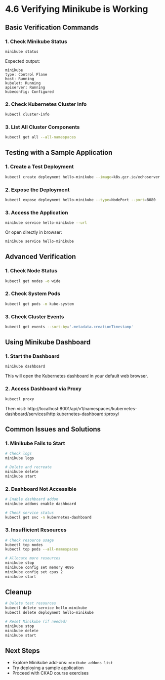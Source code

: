 # 4.6 Verifying Minikube is Working

## Basic Verification Commands

### 1. Check Minikube Status
```bash
minikube status
```
Expected output:
```
minikube
type: Control Plane
host: Running
kubelet: Running
apiserver: Running
kubeconfig: Configured
```

### 2. Check Kubernetes Cluster Info
```bash
kubectl cluster-info
```

### 3. List All Cluster Components
```bash
kubectl get all --all-namespaces
```

## Testing with a Sample Application

### 1. Create a Test Deployment
```bash
kubectl create deployment hello-minikube --image=k8s.gcr.io/echoserver:1.4
```

### 2. Expose the Deployment
```bash
kubectl expose deployment hello-minikube --type=NodePort --port=8080
```

### 3. Access the Application
```bash
minikube service hello-minikube --url
```
Or open directly in browser:
```bash
minikube service hello-minikube
```

## Advanced Verification

### 1. Check Node Status
```bash
kubectl get nodes -o wide
```

### 2. Check System Pods
```bash
kubectl get pods -n kube-system
```

### 3. Check Cluster Events
```bash
kubectl get events --sort-by='.metadata.creationTimestamp'
```

## Using Minikube Dashboard

### 1. Start the Dashboard
```bash
minikube dashboard
```
This will open the Kubernetes dashboard in your default web browser.

### 2. Access Dashboard via Proxy
```bash
kubectl proxy
```
Then visit: http://localhost:8001/api/v1/namespaces/kubernetes-dashboard/services/http:kubernetes-dashboard:/proxy/

## Common Issues and Solutions

### 1. Minikube Fails to Start
```bash
# Check logs
minikube logs

# Delete and recreate
minikube delete
minikube start
```

### 2. Dashboard Not Accessible
```bash
# Enable dashboard addon
minikube addons enable dashboard

# Check service status
kubectl get svc -n kubernetes-dashboard
```

### 3. Insufficient Resources
```bash
# Check resource usage
kubectl top nodes
kubectl top pods --all-namespaces

# Allocate more resources
minikube stop
minikube config set memory 4096
minikube config set cpus 2
minikube start
```

## Cleanup
```bash
# Delete test resources
kubectl delete service hello-minikube
kubectl delete deployment hello-minikube

# Reset Minikube (if needed)
minikube stop
minikube delete
minikube start
```

## Next Steps
- Explore Minikube add-ons: `minikube addons list`
- Try deploying a sample application
- Proceed with CKAD course exercises
